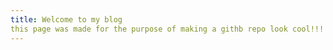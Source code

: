 ```yaml
---
title: Welcome to my blog
this page was made for the purpose of making a githb repo look cool!!!
---
```


